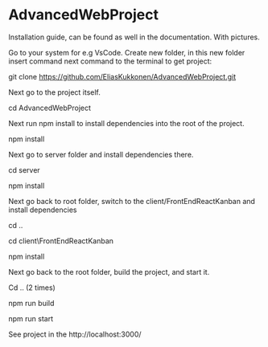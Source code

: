 # AdvancedWebProject

Installation guide, can be found as well in the documentation. With pictures.

Go to your system for e.g VsCode. Create new folder, in this new folder insert command next command to the terminal to get project: 

git clone https://github.com/EliasKukkonen/AdvancedWebProject.git 

 

Next go to the project itself.  

cd AdvancedWebProject   

 

Next run npm install to install dependencies into the root of the project. 

npm install 

 

Next go to server folder and install dependencies there. 

cd server 

npm install 

 

Next go back to root folder, switch to the client/FrontEndReactKanban and install dependencies 

cd .. 

cd client\FrontEndReactKanban 

npm install 

 

Next go back to the root folder, build the project, and start it. 

Cd ..   (2 times) 

npm run build 

npm run start 




 

See project in the http://localhost:3000/ 

